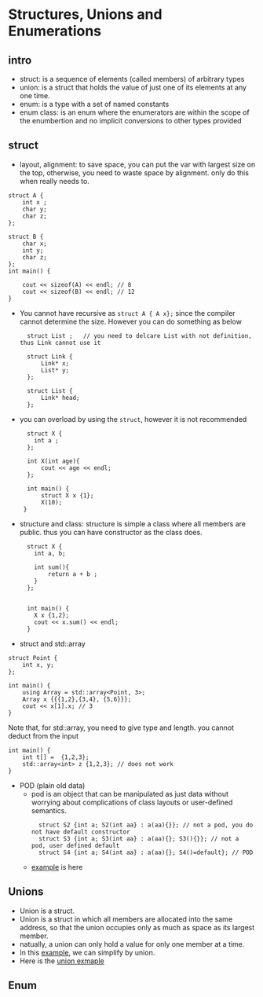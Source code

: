 # Structures, Unions and Enumerations 


## intro
* struct: is a sequence of elements (called members) of arbitrary types
* union: is a struct that holds the value of just one of its elements at any one time.
* enum: is a type with a set of named constants 
* enum class: is an enum where the enumerators are within the scope of the enumbertion and no implicit conversions to other types provided

## struct
* layout, alignment: to save space, you can put the var with largest size on the top, otherwise, you need to waste space by alignment. only do this when really needs to.
```
struct A {
    int x ;
    char y;
    char z;
};

struct B {
    char x;
    int y;
    char z;
};
int main() {
    
    cout << sizeof(A) << endl; // 8
    cout << sizeof(B) << endl; // 12
}
```
* You cannot have recursive as `struct A { A x};` since the compiler cannot determine the size. However you can do something as below
  ```
    struct List ;   // you need to delcare List with not definition, thus Link cannot use it 

    struct Link {
        Link* x;
        List* y;
    };

    struct List {
        Link* head;
    };
  ```
* you can overload by using the `struct`, however it is not recommended
  ```
    struct X {
      int a ; 
    };

    int X(int age){
        cout << age << endl;
    };

    int main() {
        struct X x {1};
        X(10);
   } 
  ```
* structure and class: structure is simple a class where all members are public. thus you can have constructor as the class does. 
  ```
    struct X {
      int a, b;
    
      int sum(){
          return a + b ;
      }
    };


    int main() {
      X x {1,2};
      cout << x.sum() << endl;
    }
  ```
* struct and std::array
```
struct Point {
    int x, y;
};

int main() {
    using Array = std::array<Point, 3>;
    Array x {{{1,2},{3,4}, {5,6}}};
    cout << x[1].x; // 3
}
```
Note that, for std::array, you need to give type and length. you cannot deduct from the input
```
int main() {
    int t[] =  {1,2,3};
    std::array<int> z {1,2,3}; // does not work
}
```
* POD (plain old data)
  * pod is an object that can be manipulated as just data without worrying about complications of class layouts or user-defined semantics. 
    ```
      struct S2 {int a; S2(int aa} : a(aa){}}; // not a pod, you do not have default constructor 
      struct S3 {int a; S3(int aa} : a(aa){}; S3(){}}; // not a pod, user defined default
      struct S4 {int a; S4(int aa} : a(aa){}; S4()=default}; // POD 
    ```
  * [example](https://github.com/fandan-nyc/my_side_projects/blob/master/notes/cpp_notes/chapter_8/pod_example.cpp) is here

## Unions
* Union is a struct. 
* Union is a struct in which all members are allocated into the same address, so that the union occupies only as much as space as its largest member. 
* natually, a union can only hold a value for only one member at a time. 
* In this [example](https://github.com/fandan-nyc/my_side_projects/blob/master/notes/cpp_notes/chapter_8/union_old.cpp), we can simplify by union.
* Here is the [union exmaple](https://github.com/fandan-nyc/my_side_projects/blob/master/notes/cpp_notes/chapter_8/union_new.cpp)
## Enum
